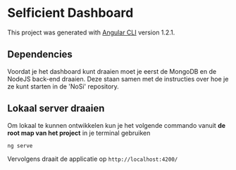 # Selficient Dashboard

This project was generated with [Angular CLI](https://github.com/angular/angular-cli) version 1.2.1.

## Dependencies
Voordat je het dashboard kunt draaien moet je eerst de MongoDB en de NodeJS back-end draaien. Deze staan samen met de instructies over hoe je ze kunt starten in de 'NoSi' repository.

## Lokaal server draaien
Om lokaal te kunnen ontwikkelen kun je het volgende commando vanuit **de root map van het project** in je terminal gebruiken

```
ng serve
```

Vervolgens draait de applicatie op `http://localhost:4200/`

 

